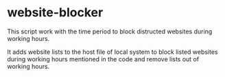 # website-blocker

This script work with the time period to block distructed websites during working hours.

It adds website lists to the host file of local system to block listed websites during working hours 
mentioned in the code and remove lists out of working hours.

